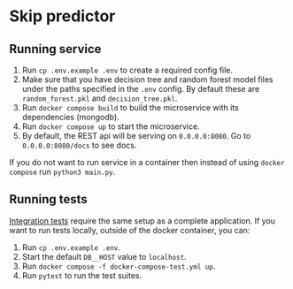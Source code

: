 # Skip predictor

## Running service

1. Run `cp .env.example .env` to create a required config file.
2. Make sure that you have decision tree and random forest model files under the
paths specified in the `.env` config. By default these are `random_forest.pkl` and `decision_tree.pkl`.
3. Run `docker compose build` to build the microservice with its dependencies (mongodb).
4. Run `docker compose up` to start the microservice.
5. By default, the REST api will be serving on `0.0.0.0:8080`. Go to `0.0.0.0:8080/docs` to see docs.

If you do not want to run service in a container then instead of using `docker compose` run `python3 main.py`.

## Running tests

[Integration tests](test/test_integration) require the same setup as a complete application. If you want to run tests locally, outside of the docker container, you can:
1. Run `cp .env.example .env`.
2. Start the default `DB__HOST` value to `localhost`.
3. Run `docker compose -f docker-compose-test.yml up`.
4. Run `pytest` to run the test suites.
